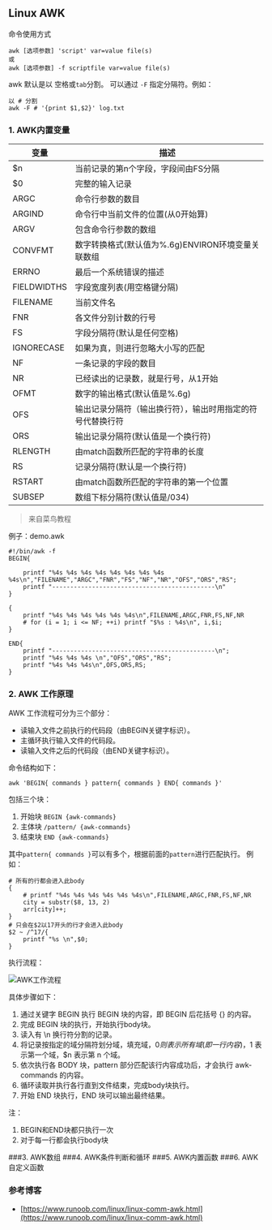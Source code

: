 ## Linux AWK

命令使用方式

	awk [选项参数] 'script' var=value file(s)
	或
	awk [选项参数] -f scriptfile var=value file(s)


awk 默认是以 空格或`tab`分割。
可以通过 `-F` 指定分隔符。例如：

	以 # 分割
	awk -F # '{print $1,$2}' log.txt 


### 1. AWK内置变量


<table class="reference"><thead><tr><th>变量</th><th>描述</th></tr></thead><tbody><tr><td>$n</td><td>当前记录的第n个字段，字段间由FS分隔</td></tr><tr><td>$0</td><td>完整的输入记录</td></tr><tr><td>ARGC</td><td>命令行参数的数目</td></tr><tr><td>ARGIND</td><td>命令行中当前文件的位置(从0开始算)</td></tr><tr><td>ARGV</td><td>包含命令行参数的数组</td></tr><tr><td>CONVFMT</td><td>数字转换格式(默认值为%.6g)ENVIRON环境变量关联数组</td></tr><tr><td>ERRNO</td><td>最后一个系统错误的描述</td></tr><tr><td>FIELDWIDTHS</td><td>字段宽度列表(用空格键分隔)</td></tr><tr><td>FILENAME</td><td>当前文件名</td></tr><tr><td>FNR</td><td>各文件分别计数的行号</td></tr><tr><td>FS</td><td>字段分隔符(默认是任何空格)</td></tr><tr><td>IGNORECASE</td><td>如果为真，则进行忽略大小写的匹配</td></tr><tr><td>NF</td><td>一条记录的字段的数目</td></tr><tr><td>NR</td><td>已经读出的记录数，就是行号，从1开始</td></tr><tr><td>OFMT</td><td>数字的输出格式(默认值是%.6g)</td></tr><tr><td>OFS</td><td>输出记录分隔符（输出换行符），输出时用指定的符号代替换行符</td></tr><tr><td>ORS</td><td>输出记录分隔符(默认值是一个换行符)</td></tr><tr><td>RLENGTH</td><td>由match函数所匹配的字符串的长度</td></tr><tr><td>RS</td><td>记录分隔符(默认是一个换行符)</td></tr><tr><td>RSTART</td><td>由match函数所匹配的字符串的第一个位置</td></tr><tr><td>SUBSEP</td><td>数组下标分隔符(默认值是/034)</td></tr></tbody></table>

> 来自菜鸟教程	

例子：demo.awk


	#!/bin/awk -f
	BEGIN{
	
		printf "%4s %4s %4s %4s %4s %4s %4s %4s %4s\n","FILENAME","ARGC","FNR","FS","NF","NR","OFS","ORS","RS";
		printf "---------------------------------------------\n"
	}
	
	{
		printf "%4s %4s %4s %4s %4s %4s\n",FILENAME,ARGC,FNR,FS,NF,NR
		# for (i = 1; i <= NF; ++i) printf "$%s : %4s\n", i,$i;
	}
	
	END{
		printf "---------------------------------------------\n";
		printf "%4s %4s %4s \n","OFS","ORS","RS";
		printf "%4s %4s %4s\n",OFS,ORS,RS;
	}


### 2. AWK 工作原理

AWK 工作流程可分为三个部分：

- 读输入文件之前执行的代码段（由BEGIN关键字标识）。
- 主循环执行输入文件的代码段。
- 读输入文件之后的代码段（由END关键字标识）。

命令结构如下：

	awk 'BEGIN{ commands } pattern{ commands } END{ commands }'

包括三个块：

1. 开始块 `BEGIN {awk-commands}`
2. 主体块 `/pattern/ {awk-commands}`
3. 结束块 `END {awk-commands}`

其中`pattern{ commands }`可以有多个，根据前面的`pattern`进行匹配执行。
例如：

	# 所有的行都会进入此body
	{
		# printf "%4s %4s %4s %4s %4s %4s\n",FILENAME,ARGC,FNR,FS,NF,NR
	    city = substr($8, 13, 2)
		arr[city]++;
	}
	# 只会在$2以17开头的行才会进入此body
	$2 ~ /^17/{
		printf "%s \n",$0;
	}

执行流程：

![AWK工作流程](https://www.runoob.com/wp-content/uploads/2018/10/20170719154838100.png)

具体步骤如下：

1. 通过关键字 BEGIN 执行 BEGIN 块的内容，即 BEGIN 后花括号 {} 的内容。
2. 完成 BEGIN 块的执行，开始执行body块。
3. 读入有 \n 换行符分割的记录。
4. 将记录按指定的域分隔符划分域，填充域，$0 则表示所有域(即一行内容)，$1 表示第一个域，$n 表示第 n 个域。
5. 依次执行各 BODY 块，pattern 部分匹配该行内容成功后，才会执行 awk-commands 的内容。
6. 循环读取并执行各行直到文件结束，完成body块执行。
7. 开始 END 块执行，END 块可以输出最终结果。

注：

1. BEGIN和END块都只执行一次
2. 对于每一行都会执行body块

###3. AWK数组
###4. AWK条件判断和循环
###5. AWK内置函数
###6. AWK自定义函数

### 参考博客

- [https://www.runoob.com/linux/linux-comm-awk.html](https://www.runoob.com/linux/linux-comm-awk.html)